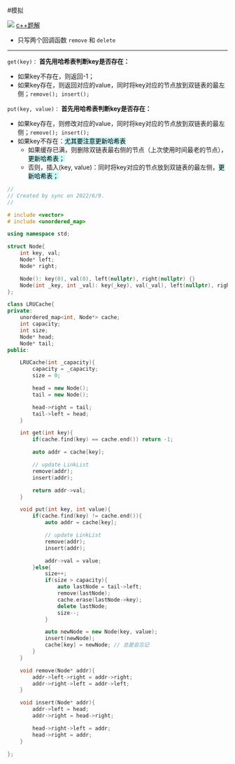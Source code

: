 #模拟

![](FigureBed%20🌄/Pasted/Pasted%20image%2020220610102909.png)
[c++题解](https://leetcode.cn/problems/lru-cache/solution/146-lru-huan-cun-ji-zhi-cxiang-xi-ti-jie-ulv8/)

- 只写两个回调函数 `remove` 和 `delete`
---
`get(key)：`
**首先用哈希表判断key是否存在：**
- 如果key不存在，则返回-1；
- 如果key存在，则返回对应的value，同时将key对应的节点放到双链表的最左侧；`remove(); insert();`

`put(key, value)：`
**首先用哈希表判断key是否存在：**
- 如果key存在，则修改对应的value，同时将key对应的节点放到双链表的最左侧；`remove(); insert();`
- 如果key不存在：<mark style="background: #ABF7F7A6;">尤其要注意更新哈希表</mark> 
	- 如果缓存已满，则删除双链表最右侧的节点（上次使用时间最老的节点），<mark style="background: #ABF7F7A6;">更新哈希表；</mark> 
	- 否则，插入(key, value)：同时将key对应的节点放到双链表的最左侧，<mark style="background: #ABF7F7A6;">更新哈希表；</mark> 

```cpp
//
// Created by sync on 2022/6/9.
//

# include <vector>
# include <unordered_map>

using namespace std;

struct Node{
    int key, val;
    Node* left;
    Node* right;

    Node(): key(0), val(0), left(nullptr), right(nullptr) {}
    Node(int _key, int _val): key(_key), val(_val), left(nullptr), right(nullptr) {}
};

class LRUCache{
private:
    unordered_map<int, Node*> cache;
    int capacity;
    int size;
    Node* head;
    Node* tail;
public:

    LRUCache(int _capacity){
        capacity = _capacity;
        size = 0;

        head = new Node();
        tail = new Node();

        head->right = tail;
        tail->left = head;
    }

    int get(int key){
        if(cache.find(key) == cache.end()) return -1;

        auto addr = cache[key];

        // update LinkList
        remove(addr);
        insert(addr);

        return addr->val;
    }

    void put(int key, int value){
        if(cache.find(key) != cache.end()){
            auto addr = cache[key];

            // update LinkList
            remove(addr);
            insert(addr);

            addr->val = value;
        }else{
            size++;
            if(size > capacity){
                auto lastNode = tail->left;
                remove(lastNode);
                cache.erase(lastNode->key);
                delete lastNode;
                size--;
            }

            auto newNode = new Node(key, value);
            insert(newNode);
            cache[key] = newNode; // 总是会忘记
        }
    }

    void remove(Node* addr){
        addr->left->right = addr->right;
        addr->right->left = addr->left;
    }

    void insert(Node* addr){
        addr->left = head;
        addr->right = head->right;

        head->right->left = addr;
        head->right = addr;
    }

};
```
